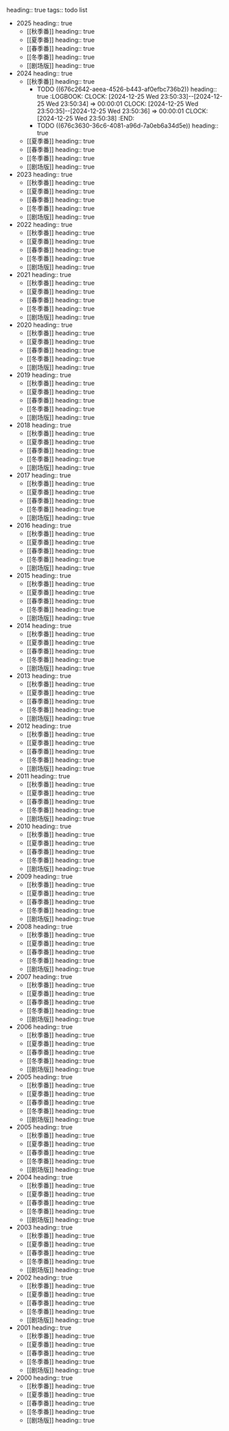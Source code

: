 heading:: true
tags:: todo list

- 2025
  heading:: true
	- [[秋季番]]
	  heading:: true
	- [[夏季番]]
	  heading:: true
	- [[春季番]]
	  heading:: true
	- [[冬季番]]
	  heading:: true
	- [[剧场版]]
	  heading:: true
- 2024
  heading:: true
	- [[秋季番]]
	  heading:: true
		- TODO ((676c2642-aeea-4526-b443-af0efbc736b2))
		  heading:: true
		  :LOGBOOK:
		  CLOCK: [2024-12-25 Wed 23:50:33]--[2024-12-25 Wed 23:50:34] =>  00:00:01
		  CLOCK: [2024-12-25 Wed 23:50:35]--[2024-12-25 Wed 23:50:36] =>  00:00:01
		  CLOCK: [2024-12-25 Wed 23:50:38]
		  :END:
		- TODO ((676c3630-36c6-4081-a96d-7a0eb6a34d5e))
		  heading:: true
	- [[夏季番]]
	  heading:: true
	- [[春季番]]
	  heading:: true
	- [[冬季番]]
	  heading:: true
	- [[剧场版]]
	  heading:: true
- 2023
  heading:: true
	- [[秋季番]]
	  heading:: true
	- [[夏季番]]
	  heading:: true
	- [[春季番]]
	  heading:: true
	- [[冬季番]]
	  heading:: true
	- [[剧场版]]
	  heading:: true
- 2022
  heading:: true
	- [[秋季番]]
	  heading:: true
	- [[夏季番]]
	  heading:: true
	- [[春季番]]
	  heading:: true
	- [[冬季番]]
	  heading:: true
	- [[剧场版]]
	  heading:: true
- 2021
  heading:: true
	- [[秋季番]]
	  heading:: true
	- [[夏季番]]
	  heading:: true
	- [[春季番]]
	  heading:: true
	- [[冬季番]]
	  heading:: true
	- [[剧场版]]
	  heading:: true
- 2020
  heading:: true
	- [[秋季番]]
	  heading:: true
	- [[夏季番]]
	  heading:: true
	- [[春季番]]
	  heading:: true
	- [[冬季番]]
	  heading:: true
	- [[剧场版]]
	  heading:: true
- 2019
  heading:: true
	- [[秋季番]]
	  heading:: true
	- [[夏季番]]
	  heading:: true
	- [[春季番]]
	  heading:: true
	- [[冬季番]]
	  heading:: true
	- [[剧场版]]
	  heading:: true
- 2018
  heading:: true
	- [[秋季番]]
	  heading:: true
	- [[夏季番]]
	  heading:: true
	- [[春季番]]
	  heading:: true
	- [[冬季番]]
	  heading:: true
	- [[剧场版]]
	  heading:: true
- 2017
  heading:: true
	- [[秋季番]]
	  heading:: true
	- [[夏季番]]
	  heading:: true
	- [[春季番]]
	  heading:: true
	- [[冬季番]]
	  heading:: true
	- [[剧场版]]
	  heading:: true
- 2016
  heading:: true
	- [[秋季番]]
	  heading:: true
	- [[夏季番]]
	  heading:: true
	- [[春季番]]
	  heading:: true
	- [[冬季番]]
	  heading:: true
	- [[剧场版]]
	  heading:: true
- 2015
  heading:: true
	- [[秋季番]]
	  heading:: true
	- [[夏季番]]
	  heading:: true
	- [[春季番]]
	  heading:: true
	- [[冬季番]]
	  heading:: true
	- [[剧场版]]
	  heading:: true
- 2014
  heading:: true
	- [[秋季番]]
	  heading:: true
	- [[夏季番]]
	  heading:: true
	- [[春季番]]
	  heading:: true
	- [[冬季番]]
	  heading:: true
	- [[剧场版]]
	  heading:: true
- 2013
  heading:: true
	- [[秋季番]]
	  heading:: true
	- [[夏季番]]
	  heading:: true
	- [[春季番]]
	  heading:: true
	- [[冬季番]]
	  heading:: true
	- [[剧场版]]
	  heading:: true
- 2012
  heading:: true
	- [[秋季番]]
	  heading:: true
	- [[夏季番]]
	  heading:: true
	- [[春季番]]
	  heading:: true
	- [[冬季番]]
	  heading:: true
	- [[剧场版]]
	  heading:: true
- 2011
  heading:: true
	- [[秋季番]]
	  heading:: true
	- [[夏季番]]
	  heading:: true
	- [[春季番]]
	  heading:: true
	- [[冬季番]]
	  heading:: true
	- [[剧场版]]
	  heading:: true
- 2010
  heading:: true
	- [[秋季番]]
	  heading:: true
	- [[夏季番]]
	  heading:: true
	- [[春季番]]
	  heading:: true
	- [[冬季番]]
	  heading:: true
	- [[剧场版]]
	  heading:: true
- 2009
  heading:: true
	- [[秋季番]]
	  heading:: true
	- [[夏季番]]
	  heading:: true
	- [[春季番]]
	  heading:: true
	- [[冬季番]]
	  heading:: true
	- [[剧场版]]
	  heading:: true
- 2008
  heading:: true
	- [[秋季番]]
	  heading:: true
	- [[夏季番]]
	  heading:: true
	- [[春季番]]
	  heading:: true
	- [[冬季番]]
	  heading:: true
	- [[剧场版]]
	  heading:: true
- 2007
  heading:: true
	- [[秋季番]]
	  heading:: true
	- [[夏季番]]
	  heading:: true
	- [[春季番]]
	  heading:: true
	- [[冬季番]]
	  heading:: true
	- [[剧场版]]
	  heading:: true
- 2006
  heading:: true
	- [[秋季番]]
	  heading:: true
	- [[夏季番]]
	  heading:: true
	- [[春季番]]
	  heading:: true
	- [[冬季番]]
	  heading:: true
	- [[剧场版]]
	  heading:: true
- 2005
  heading:: true
	- [[秋季番]]
	  heading:: true
	- [[夏季番]]
	  heading:: true
	- [[春季番]]
	  heading:: true
	- [[冬季番]]
	  heading:: true
	- [[剧场版]]
	  heading:: true
- 2005
  heading:: true
	- [[秋季番]]
	  heading:: true
	- [[夏季番]]
	  heading:: true
	- [[春季番]]
	  heading:: true
	- [[冬季番]]
	  heading:: true
	- [[剧场版]]
	  heading:: true
- 2004
  heading:: true
	- [[秋季番]]
	  heading:: true
	- [[夏季番]]
	  heading:: true
	- [[春季番]]
	  heading:: true
	- [[冬季番]]
	  heading:: true
	- [[剧场版]]
	  heading:: true
- 2003
  heading:: true
	- [[秋季番]]
	  heading:: true
	- [[夏季番]]
	  heading:: true
	- [[春季番]]
	  heading:: true
	- [[冬季番]]
	  heading:: true
	- [[剧场版]]
	  heading:: true
- 2002
  heading:: true
	- [[秋季番]]
	  heading:: true
	- [[夏季番]]
	  heading:: true
	- [[春季番]]
	  heading:: true
	- [[冬季番]]
	  heading:: true
	- [[剧场版]]
	  heading:: true
- 2001
  heading:: true
	- [[秋季番]]
	  heading:: true
	- [[夏季番]]
	  heading:: true
	- [[春季番]]
	  heading:: true
	- [[冬季番]]
	  heading:: true
	- [[剧场版]]
	  heading:: true
- 2000
  heading:: true
	- [[秋季番]]
	  heading:: true
	- [[夏季番]]
	  heading:: true
	- [[春季番]]
	  heading:: true
	- [[冬季番]]
	  heading:: true
	- [[剧场版]]
	  heading:: true